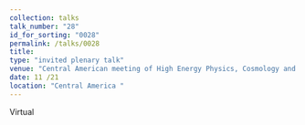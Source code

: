 ```yaml
---
collection: talks
talk_number: "28"
id_for_sorting: "0028"
permalink: /talks/0028
title:  
type: "invited plenary talk"
venue: "Central American meeting of High Energy Physics, Cosmology and High Energy Astrophysics"
date: 11 /21
location: "Central America "
---
```


Virtual
